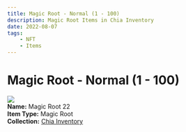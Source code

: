 ```yaml
---
title: Magic Root - Normal (1 - 100)
description: Magic Root Items in Chia Inventory
date: 2022-08-07
tags:
    - NFT
    - Items
---
```


# Magic Root - Normal (1 - 100)
<div class="item_thumbnail">
<img loading="lazy" src="https://g3besa3udzok3iz4dbboefkpzxwny462bwqf4oasrbmmenz3aa.arweave.net/NsJJA3QeXK2jPBhC4hVPzezcc9oNoF44EohYwjc7-AM"><br/>
<div><strong>Name:</strong> Magic Root 22</div>
<div><strong>Item Type:</strong> Magic Root</div>
<div><strong>Collection:</strong> <a href="https://www.spacescan.io/xch/nft/collection/col16fpva26fhdjp2echs3cr7c30gzl7qe67hu9grtsjcqldz354asjsyzp6wx">Chia Inventory</a></div>
</div>

